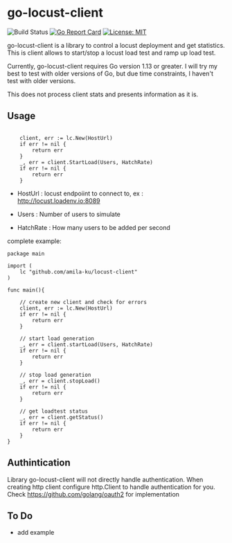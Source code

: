 # go-locust-client

![Build Status](https://github.com/amila-ku/go-locust-client/workflows/Go/badge.svg)
[![Go Report Card](https://goreportcard.com/badge/github.com/amila-ku/go-locust-client)](https://goreportcard.com/report/github.com/amila-ku/go-locust-client)
[![License: MIT](https://img.shields.io/badge/License-MIT-yellow.svg)](https://opensource.org/licenses/MIT)

go-locust-client is a library to control a locust deployment and get statistics. This is client allows to start/stop a locust load test and ramp up load test.

Currently, go-locust-client requires Go version 1.13 or greater. I will try my best to test with older versions of Go, but due time constraints, I  haven't test with older versions.

This does not process client stats and presents information as it is.

## Usage 

```

	client, err := lc.New(HostUrl)
	if err != nil {
		return err
	}
	_, err = client.StartLoad(Users, HatchRate)
	if err != nil {
		return err
	}

```

* HostUrl : locust endpoiint to connect to, ex : http://locust.loadenv.io:8089

* Users : Number of users to simulate

* HatchRate : How many users to be added per second


complete example:

```
package main 

import (
    lc "github.com/amila-ku/locust-client"
)

func main(){

    // create new client and check for errors
	client, err := lc.New(HostUrl)
	if err != nil {
		return err
	}

    // start load generation
	_, err = client.startLoad(Users, HatchRate)
	if err != nil {
		return err
	}

    // stop load generation
	_, err = client.stopLoad()
	if err != nil {
		return err
	}

    // get loadtest status
	_, err = client.getStatus()
	if err != nil {
		return err
	}
}

```

## Authintication

Library go-locust-client will not directly handle authentication. When creating http client configure http.Client to handle authentication for you. 
Check https://github.com/golang/oauth2 for implementation

## To Do

* add example